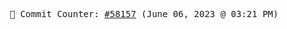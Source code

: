 <p align="center">
    <samp>
        📮 Commit Counter: <a href="https://github.com/Javascript-void0/Javascript-void0/commits/main">#58157</a> (June 06, 2023 @ 03:21 PM)
    </samp>
</p>